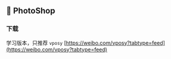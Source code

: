 ## 📌 PhotoShop

### 下载

学习版本，只推荐 `vposy` [https://weibo.com/vposy?tabtype=feed](https://weibo.com/vposy?tabtype=feed)

##
